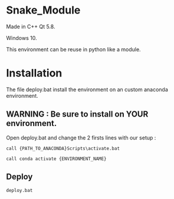 # Snake_Module
Made in C++ Qt 5.8.

Windows 10.

This environment can be reuse in python like a module.

# Installation

The file deploy.bat install the environment on an custom anaconda environment.

## WARNING : Be sure to install on YOUR environment.

Open deploy.bat and change the 2 firsts lines with our setup :

```
call {PATH_TO_ANACONDA}Scripts\activate.bat

call conda activate {ENVIRONMENT_NAME}
```
## Deploy

```
deploy.bat
```
